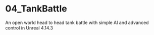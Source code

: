# 04_TankBattle
An open world head to head tank battle with simple AI and advanced control in Unreal 4.14.3 
